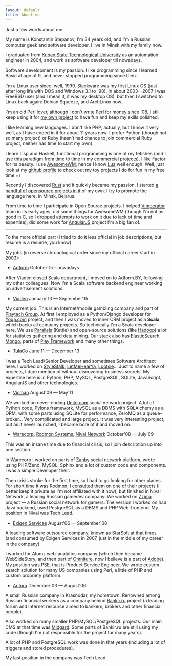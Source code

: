 ```yaml
---
layout: default
title: About me
---
```


Just a few words about me.

My name is Konstantin Stepanov, I'm 34 years old, and I'm a Russian computer
geek and software developer. I live in Minsk with my family now.

I graduated from [Kuban State Technological University][kubstu] as an
automation engineer in 2004, and work as software developer till nowadays.

[kubstu]: http://kubstu.ru/en

Software development is my passion. I like programming since I learned Basic
at age of 9, and never stopped programming since then.

I'm a Linux user since, well, 1999. Slackware was my first Linux OS (just after
long life with DOS and Windows 3.1 to '98). In about 2003—2007 I was FreeBSD
user (and I mean it, it was my desktop OS), but then I switched to Linux back
again: Debian Squeeze, and ArchLinux now.

I'm an old Perl lover, although I don't write Perl for money since '08, I still
keep using it for [my own project][fusqlfs] to have fun and keep my skills polished.

I like learning new languages. I don't like PHP, actually, but I know it very well,
as I have coded in it for about 11 years now.
I prefer Python (though not so many project) or Ruby (hasn’t had chance to
join commercial Ruby project, neither has time to start my own).

I learn Lisp and Haskell, functional programming is one of my fetishes (and I
use this paradigm from time to time in my commercial projects). I like
[Factor][factor] for its beauty. I use [AwesomeWM][awesome], hence I know [Lua][lua]
well enough. Well, just look at my [github profile][github] to check out my toy
projects I do for fun in my free time =)

Recently I discovered [Rust][rust] and it quickly became my passion.
I started [a handful of opensource projects in it][my-rust-github] of my own.
I try to promote the language here, in Minsk, Belarus.

From time to time I participate in Open Source projects. I helped
[Vimperator][vimp] team in its early ages, did some things for AwesomeWM
(though I'm not as good in C, so I dropped attempts to work on it due to lack
of time and expertise), did some work for [AngularJS][ng] project I'm a big fan
of.

[fusqlfs]: https://github.com/kstep/fusqlfs
[awesome]: http://awesome.naquadah.org/
[github]: http://github.com/kstep/
[factor]: http://factorcode.org/
[vimp]: http://www.vimperator.org/vimperator
[ng]: http://angularjs.org
[lua]: http://www.lua.org/
[rust]: http://rust-lang.org/
[my-rust-github]: https://github.com/search?utf8=%E2%9C%93&q=user%3Akstep+language%3Arust

---

To the more official part (I tried to do it less official in job descriptions, but
resume is a resume, you know).

My jobs (in reverse chronological order since my official career start in 2003):

* [Adform][] October'15 - nowadays

After Viaden closed Scala department, I moved on to Adform.BY, following my
other colleagues. Now I'm a Scala software backend engineer working on
advertisement solutions.

[Adform]: http://www.adform.com/

* [Viaden][] January'13 — September'15

My current job. This is an Internet/mobile gambling company and part of
[Playtech Group][playtech]. At first I employed as a Python/Django developer
for [Yoga.com][yoga] project, and then I was moved to inner CRM project as a
**Scala**, which backs all company projects. So technically I'm a Scala
developer here. We use [Parallels][] (Kettle) and open-source solutions
(like [Hadoop][]) a lot for statistics gathering and data mining. Our stack
also has [ElasticSearch][es], [Mongo][], parts of [Play Framework][play]
and many other things.

[Viaden]: http://www.viaden.com/
[playtech]: http://www.playtech.com/
[yoga]: http://www.yoga.com/
[Parallels]: http://www.parallels.com
[Hadoop]: http://hadoop.apache.org/
[es]: http://www.elasticsearch.org/
[Mongo]: http://www.mongodb.org/
[play]: https://www.playframework.com/

* [TulaCo][] June'11 — December'13

I was a Tech Lead/Senior Developer and sometimes Software Architect here. I
worked on [StyleStalk][], [LetMeHearYa][lmhy], [Lootsie][]... Just to name a
few of projects, I dare mention of without discovering business secrets. My
expertise here is in Python, PHP, MySQL, PostgreSQL, SQLite, JavaScript,
AngularJS and other technologies.

[TulaCo]: http://tula.co/
[allen]: http://www.linkedin.com/in/ahurff
[StyleStalk]: http://www.stylestalk.com/
[lmhy]: http://www.letmehearya.com/
[Lootsie]: http://www.lootsie.com/

* [Vicman][] August'09 — May'11

We worked on never-ending [Unite.com][unite] social network project. A lot of Python
code, Pylons framework, MySQL as a DBMS with SQLAlchemy as a ORM, with some
parts using SQLite for performance, ZeroMQ as a queue-broker... Very
complicated and large project. It was very interesting project, but as it never
launched, I became bore of it and moved on.

[Vicman]: http://vicman.com/
[unite]: http://unite.com/

* [Warecorp][], [Rodmon Systems][rodmons], [Nival Network][nival] October'08 — July'09

This was an insane time due to financial crisis, so I join description up into
one section.

In Warecorp I worked on parts of [Zanby][] social network platform, wrote using
PHP/Zend, MySQL, Sphinx and a lot of custom code and components. I was a simple
Developer their.

Then crisis stroke for the first time, so I had to go looking for other places.
For short time it was Rodmon, I consulted them on one of their projects (I
better keep it private as I'm not affiliated with it now), but finished in
Nival Network, a leading Russian gamedev company. We worked on [Zzima] project
— a Russian social network for gamers. The version I worked on had Java
backend, used PostgreSQL as a DBMS and PHP Web-frontend. My position in Nival
was Tech Lead.

[Warecorp]: http://warecorp.com/
[rodmons]: http://www.rodmons.com/
[nival]: http://www.nival.com/
[Zanby]: http://zanby.com/
[Zzima]: http://zimma.com/

* [Exigen Services][exigen] August'06 — September'08

A leading software outsource company, known as StarSoft at that times (and
consumed by Exigen Services in 2007, just in the middle of my career in the
company).

I worked for Atomz web-analytics company (which then became WebSideStory, and
then part of [Omniture][], now I believe is a part of [Adobe][]). My position
was PSE, that is Product Service Engineer. We wrote custom search solution for
many US companies using Perl, a little of PHP and custom propriety platform.

[exigen]: http://www.exigenservices.com/
[Omniture]: http://omniture.com/
[Adobe]: http://adobe.com/

* [Antora][] December'03 — August'06

A small Russian company in Krasnodar, my hometown. Renowned among Russian
financial workers as a company behind [Bankir.ru][] project (a leading forum
and Internet resource aimed to bankers, brokers and other financial people).

Also worked on many smaller PHP/MySQL/PostgreSQL projects. Our main CMS at that
time was [Midgard][]. Some parts of Bankir.ru are still using my code (though
I'm not responsible for the project for many years).

A lot of PHP and PostgreSQL work was done in that years (including a lot of triggers
and stored procedures).

My last position in the company was Tech Lead.

[Antora]: http://antora.ru/
[Bankir.ru]: http://bankir.ru/
[Midgard]: http://midgard-project.org/

